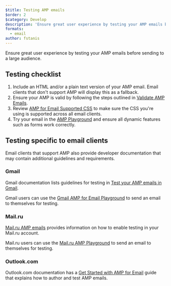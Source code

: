 ```yaml
---
$title: Testing AMP emails
$order: 2
$category: Develop
description: 'Ensure great user experience by testing your AMP emails before sending to a large audience.'
formats:
  - email
author: fstanis
---
```


Ensure great user experience by testing your AMP emails before sending to a large audience.

## Testing checklist

1.  Include an HTML and/or a plain text version of your AMP email. Email clients that don't support AMP will display this as a fallback.
1.  Ensure your AMP is valid by following the steps outlined in [Validate AMP Emails](/content/amp-dev/documentation/guides-and-tutorials/learn/validation-workflow/validate_emails.md).
1.  Review [AMP for Email Supported CSS](/content/amp-dev/documentation/guides-and-tutorials/learn/email-spec/amp-email-css.md) to make sure the CSS you're using is supported across all email clients.
1.  Try your email in the [AMP Playground](https://playground.amp.dev/?runtime=amp4email) and ensure all dynamic features such as forms work correctly.

## Testing specific to email clients

Email clients that support AMP also provide developer documentation that may contain additional guidelines and requirements.

### Gmail

Gmail documentation lists guidelines for testing in [Test your AMP emails in Gmail](https://developers.google.com/gmail/ampemail/testing-dynamic-email).

Gmail users can use the [Gmail AMP for Email Playground](https://amp.gmail.dev/playground/) to send an email to themselves for testing.

### Mail.ru

[Mail.ru AMP emails](https://postmaster.mail.ru/amp) provides information on how to enable testing in your Mail.ru account.

Mail.ru users can use the [Mail.ru AMP Playground](https://postmaster.mail.ru/amp/playground.html) to send an email to themselves for testing.

### Outlook.com

Outlook.com documentation has a [Get Started with AMP for Email](https://docs.microsoft.com/en-us/outlook/amphtml/get-started) guide that explains how to author and test AMP emails.

